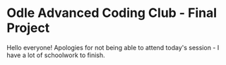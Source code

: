 # Odle Advanced Coding Club - Final Project
Hello everyone! Apologies for not being able to attend today's session - I have a lot of schoolwork to finish.
